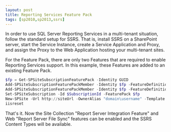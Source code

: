 ```yaml
---
layout: post
title: Reporting Services Feature Pack
tags: [sp2010,sp2013,ssrs]
---
```


In order to use SQL Server Reporting Services in a multi-tenant situation, follow the standard setup for SSRS. That is, install SSRS on a SharePoint server, start the Service Instance, create a Service Application and Proxy, and assign the Proxy to the Web Application hosting your multi-tenant sites.

For the Feature Pack, there are only two Features that are required to enable Reporting Services support. In this example, these Features are added to an existing Feature Pack.

```powershell
$fp = Get-SPSiteSubscriptionFeaturePack -Identity GUID
Add-SPSiteSubscriptionFeaturePackMember -Identity $fp -FeatureDefinition ReportServer
Add-SPSiteSubscriptionFeaturePackMember -Identity $fp -FeatureDefinition ReportServerItemSync
Set-SPSiteSubscription -Id $SubscriptionId -FeaturePack $fp
New-SPSite -Url http://siteUrl -OwnerAlias "domain\username" -Template "STS#0" -SiteSubscription $sub
iisreset
```

That's it. Now the Site Collection "Report Server Integration Feature" and Web "Report Server File Sync" features can be enabled and the SSRS Content Types will be available.